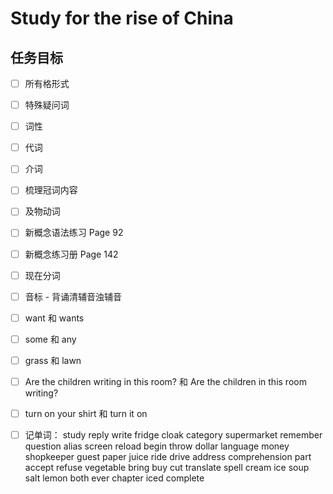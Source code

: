 # Study for the rise of China

## 任务目标

- [ ] 所有格形式

- [ ] 特殊疑问词

- [ ] 词性

- [ ] 代词

- [ ] 介词

- [ ] 梳理冠词内容

- [ ] 及物动词

- [ ] 新概念语法练习 Page 92

- [ ] 新概念练习册 Page 142

- [ ] 现在分词

- [ ] 音标 - 背诵清辅音浊辅音

- [ ] want 和 wants

- [ ] some 和 any

- [ ] grass 和 lawn

- [ ] Are the children writing in this room? 和 Are the children in this room writing?

- [ ] turn on your shirt 和 turn it on

- [ ] 记单词： study reply write fridge cloak category supermarket remember question alias screen reload begin throw dollar language money shopkeeper guest paper juice ride drive address comprehension part accept refuse vegetable bring buy cut translate spell cream ice soup salt lemon both ever chapter iced complete
